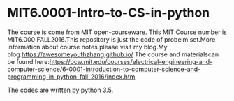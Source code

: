 # MIT6.0001-Intro-to-CS-in-python
The course is come from MIT open-courseware. This MIT Course number is MIT6.000  FALL2016.This repository is just the code of probelm set.More information about course notes please visit my blog.My blog:https://awesomeyouthzhang.github.io/ The course and materialscan be found here:https://ocw.mit.edu/courses/electrical-engineering-and-computer-science/6-0001-introduction-to-computer-science-and-programming-in-python-fall-2016/index.htm

The codes are written by python 3.5.

